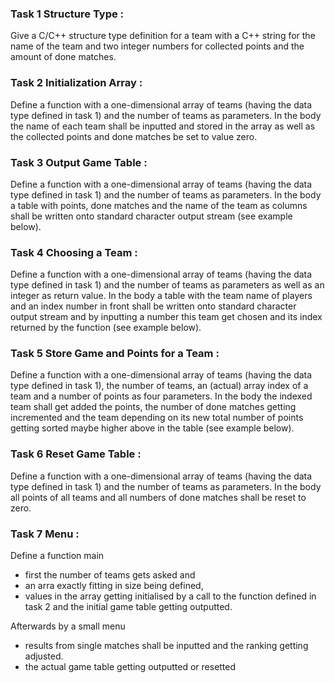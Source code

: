 ### Task 1 Structure Type : 
Give a C/C++ structure type definition for a team with a C++ string for the name of the team and two integer numbers for collected points and the amount of done matches.

### Task 2 Initialization Array : 
Define a function with a one-dimensional array of teams (having the data type defined in task 1) and the number of teams as parameters. In the body the name of each team shall be inputted and stored in the array as well as the collected points and done matches be set to value zero.

### Task 3 Output Game Table : 
Define a function with a one-dimensional array of teams (having the data type defined in task 1) and the number of teams as parameters. In the body a table with points, done matches and the name of the team as columns shall be written onto standard character output stream (see example below).

### Task 4 Choosing a Team : 
Define a function with a one-dimensional array of teams (having the data type defined in task 1) and the number of teams as parameters as well as an integer as return value. In the body a table with the team name of players and an index number in front shall be written onto standard character output stream and by inputting a number this team get chosen and its index returned by the function (see example below).

### Task 5 Store Game and Points for a Team : 
Define a function with a one-dimensional array of teams (having the data type defined in task 1), the number of teams, an (actual) array index of a team and a number of points as four parameters. In the body the indexed team shall get added the points, the number of done matches getting incremented and the team depending on its new total number of points getting sorted maybe higher above in the table (see example below).

### Task 6 Reset Game Table : 
Define a function with a one-dimensional array of teams (having the data type defined in task 1) and the number of teams as parameters. In the body all points of all teams and all numbers of done matches shall be reset to zero.

### Task 7 Menu : 
Define a function main
* first the number of teams gets asked and
* an arra exactly fitting in size being defined,
* values in the array getting initialised by a call to the function defined in task 2 and the initial game table getting outputted.

Afterwards by a small menu
* results from single matches shall be inputted and the ranking getting adjusted.
* the actual game table getting outputted or resetted
